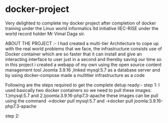 # docker-project
Very delighted to complete my docker project after completion of docker training under the Linux world informatics ltd initiative 
IIEC-RISE under the world record holder Mr Vimal Daga sir.

ABOUT THE PROJECT :-
I had created a multi-tier Architecture to cope up with the real world problems that we face,
the infrastructure consists use of Docker container which are so faster that it can install and give an interacting interface to user just in a second and thereby saving our time so in this project i created a webapp of my own using the open source content management tool Joomla 3.9.16 ,linked mysql:5.7 as a database server and by using docker-compose made a multitier infrastructure 
as a code 

Following are the steps required to get the complete detup ready:-
step 1:
I used basically two docker containers so we need to pull these images: 
1.)mysql:5.7 and 
2.)joomla:3.9.16-php7.3-apache 
these images can be pull using the command ->docker pull mysql:5.7
and ->docker pull joomla:3.9.16-php7.3-apache

step 2:




